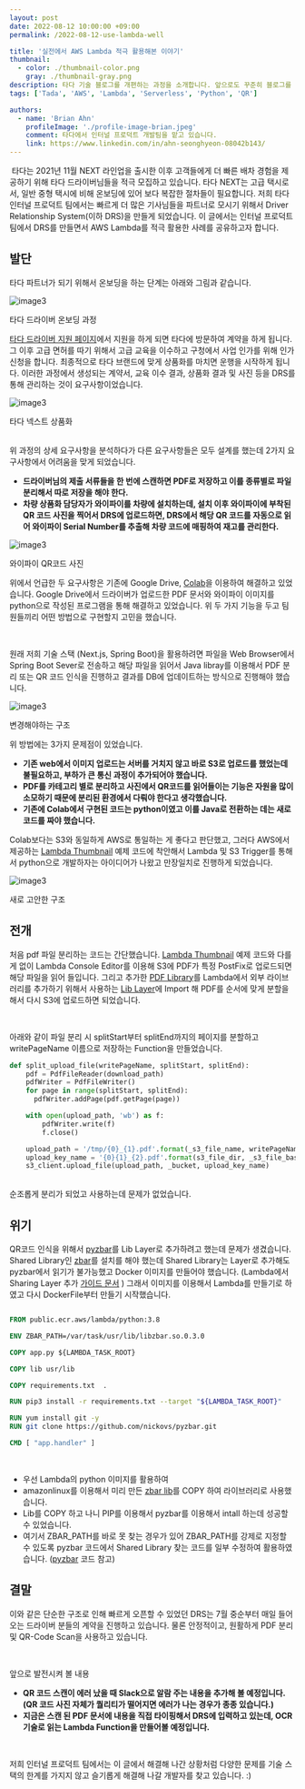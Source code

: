 ```yaml
---
layout: post
date: 2022-08-12 10:00:00 +09:00
permalink: /2022-08-12-use-lambda-well

title: '실전에서 AWS Lambda 적극 활용해본 이야기'
thumbnail:
  - color: ./thumbnail-color.png
    gray: ./thumbnail-gray.png
description: 타다 기술 블로그를 개편하는 과정을 소개합니다. 앞으로도 꾸준히 블로그를 통해 타다가 마주하는 문제를 공유할 예정입니다. 올라올 글들과 타다에 많은 관심을 가져주시기 바랍니다.
tags: ['Tada', 'AWS', 'Lambda', 'Serverless', 'Python', 'QR']

authors:
  - name: 'Brian Ahn'
    profileImage: './profile-image-brian.jpeg'
    comment: 타다에서 인터널 프로덕트 개발팀을 맡고 있습니다.
    link: https://www.linkedin.com/in/ahn-seonghyeon-08042b143/
---
```


  &nbsp;타다는 2021년 11월 NEXT 라인업을 출시한 이후 고객들에게 더 빠른 배차 경험을 제공하기 위해 타다 드라이버님들을 적극 모집하고 있습니다. 타다 NEXT는 고급 택시로서, 일반 중형 택시에 비해 온보딩에 있어 보다 복잡한 절차들이 필요합니다. 저희 타다 인터널 프로덕트 팀에서는 빠르게 더 많은 기사님들을 파트너로 모시기 위해서 Driver Relationship System(이하 DRS)을 만들게 되었습니다. 이 글에서는 인터널 프로덕트 팀에서 DRS를 만들면서 AWS Lambda를 적극 활용한 사례를 공유하고자 합니다.



## 발단

타다 파트너가 되기 위해서 온보딩을 하는 단계는 아래와 그림과 같습니다.

![image3](./lambda-image-3.png)
<figcaption>타다 드라이버 온보딩 과정</figcaption>

[타다 드라이버 지원 페이지](https://apply.tadatada.com)에서 지원을 하게 되면 타다에 방문하여 계약을 하게 됩니다. 그 이후 고급 면허를 따기 위해서 고급 교육을 이수하고 구청에서 사업 인가를 위해 인가 신청을 합니다. 최종적으로 타다 브랜드에 맞게 상품화를 마치면 운행을 시작하게 됩니다. 이러한 과정에서 생성되는 계약서, 교육 이수 결과, 상품화 결과 및 사진 등을 DRS를 통해 관리하는 것이 요구사항이었습니다.

![image3](./lambda-image-4.png)
<figcaption>타다 넥스트 상품화</figcaption>

<br/>

위 과정의 상세 요구사항을 분석하다가 다른 요구사항들은 모두 설계를 했는데 2가지 요구사항에서 어려움을 맞게 되었습니다.

- **드라이버님의 제출 서류들을 한 번에 스캔하면 PDF로 저장하고 이를 종류별로 파일 분리해서 따로 저장을 해야 한다.**
- **차량 상품화 담당자가 와이파이를 차량에 설치하는데, 설치 이후 와이파이에 부착된 QR 코드 사진을 찍어서 DRS에 업로드하면, DRS에서 해당 QR 코드를 자동으로 읽어 와이파이 Serial Number를 추출해 차량 코드에 매핑하여 재고를 관리한다.**

![image3](./lambda-image-5.png)
<figcaption>와이파이 QR코드 사진</figcaption>

 위에서 언급한 두 요구사항은 기존에 Google Drive, [Colab](https://colab.research.google.com/)을 이용하여 해결하고 있었습니다. Google Drive에서 드라이버가 업로드한 PDF 문서와 와이파이 이미지를 python으로 작성된 프로그램을 통해 해결하고 있었습니다. 위 두 가지 기능을 두고 팀원들끼리 어떤 방법으로 구현할지 고민을 했습니다.

<br/>

원래 저희 기술 스택 (Next.js, Spring Boot)을 활용하려면 파일을 Web Browser에서 Spring Boot Sever로 전송하고 해당 파일을 읽어서 Java libray를 이용해서 PDF 분리 또는 QR 코드 인식을 진행하고 결과를 DB에 업데이트하는 방식으로 진행해야 했습니다.

![image3](./lambda-image-1.png)
<figcaption>변경해야하는 구조</figcaption>

위 방법에는 3가지 문제점이 있었습니다.

- **기존 web에서 이미지 업로드는 서버를 거치지 않고 바로 S3로 업로드를 했었는데 불필요하고, 부하가 큰 통신 과정이 추가되어야 했습니다.**
- **PDF를 카테고리 별로 분리하고 사진에서 QR코드를 읽어들이는 기능은 자원을 많이 소모하기 때문에 분리된 환경에서 다뤄야 한다고 생각했습니다.**
- **기존에 Colab에서 구현된 코드는 python이였고 이를 Java로 전환하는 데는 새로 코드를 짜야 했습니다.**

Colab보다는 S3와 동일하게 AWS로 통일하는 게 좋다고 판단했고, 그러다 AWS에서 제공하는 [Lambda Thumbnail](https://docs.aws.amazon.com/lambda/latest/dg/with-s3-tutorial.html) 예제 코드에 착안해서 Lambda 및 S3 Trigger를 통해서 python으로 개발하자는 아이디어가 나왔고 만장일치로 진행하게 되었습니다.

![image3](./lambda-image-2.png)
<figcaption>새로 고안한 구조</figcaption>

## 전개

처음 pdf 파일 분리하는 코드는 간단했습니다. [Lambda Thumbnail](https://docs.aws.amazon.com/lambda/latest/dg/with-s3-tutorial.html) 예제 코드와 다를 게 없이 Lambda Console Editor를 이용해 S3에 PDF가 특정 PostFix로 업로드되면 해당 파일을 읽어 들입니다. 그리고 추가한 [PDF Library](https://pypi.org/project/PyPDF2/)를 Lambda에서 외부 라이브러리를 추가하기 위해서 사용하는 [Lib Layer](https://docs.aws.amazon.com/lambda/latest/dg/configuration-layers.html)에 Import 해 PDF를 순서에 맞게 분할을 해서 다시 S3에 업로드하면 되었습니다.

<br/>

아래와 같이 파일 분리 시 splitStart부터 splitEnd까지의 페이지를 분할하고 writePageName 이름으로 저장하는 Function을 만들었습니다.
<br/>

```python
def split_upload_file(writePageName, splitStart, splitEnd):
    pdf = PdfFileReader(download_path)
    pdfWriter = PdfFileWriter()
    for page in range(splitStart, splitEnd):
      pdfWriter.addPage(pdf.getPage(page))

    with open(upload_path, 'wb') as f:
        pdfWriter.write(f)
        f.close()

    upload_path = '/tmp/{0}_{1}.pdf'.format(_s3_file_name, writePageName)
    upload_key_name = '{0}{1}_{2}.pdf'.format(s3_file_dir, _s3_file_base_name, writePageName)
    s3_client.upload_file(upload_path, _bucket, upload_key_name)
```
<br/>
순조롭게 분리가 되었고 사용하는데 문제가 없었습니다.

## 위기

QR코드 인식을 위해서 [pyzbar](https://pypi.org/project/pyzbar/)를 Lib Layer로 추가하려고 했는데 문제가 생겼습니다. Shared Library인 [zbar](http://zbar.sourceforge.net/)를 설치를 해야 했는데 Shared Library는 Layer로 추가해도 pyzbar에서 읽기가 불가능했고 Docker 이미지를 만들어야 했습니다. (Lambda에서 Sharing Layer 추가 [가이드 문서](https://aws.amazon.com/premiumsupport/knowledge-center/lambda-linux-binary-package/?nc1=h_ls) ) 그래서 이미지를 이용해서 Lambda를 만들기로 하였고 다시 DockerFile부터 만들기 시작했습니다.

```DockerFile

FROM public.ecr.aws/lambda/python:3.8

ENV ZBAR_PATH=/var/task/usr/lib/libzbar.so.0.3.0

COPY app.py ${LAMBDA_TASK_ROOT}

COPY lib usr/lib

COPY requirements.txt  .

RUN pip3 install -r requirements.txt --target "${LAMBDA_TASK_ROOT}"

RUN yum install git -y
RUN git clone https://github.com/nickovs/pyzbar.git

CMD [ "app.handler" ]

```

<br/>

- 우선 Lambda의 python 이미지를 활용하여
- amazonlinux를 이용해서 미리 만든 [zbar lib](https://gist.github.com/nickovs/f097c577df90bdeb98ea0127c60e3462)를 COPY 하여 라이브러리로 사용했습니다. 
- Lib를 COPY 하고 나니 PIP를 이용해서 pyzbar를 이용해서 intall 하는데 성공할 수 있었습니다. 
- 여기서 ZBAR_PATH를 바로 못 찾는 경우가 있어 ZBAR_PATH를 강제로 지정할 수 있도록 pyzbar 코드에서 Shared Library 찾는 코드를 일부 수정하여 활용하였습니다. ([pyzbar](https://github.com/nickovs/pyzbar) 코드 참고)


## 결말

이와 같은 단순한 구조로 인해 빠르게 오픈할 수 있었던 DRS는 7월 중순부터 매일 들어오는 드라이버 분들의 계약을 진행하고 있습니다. 물론 안정적이고, 원활하게 PDF 분리 및 QR-Code Scan을 사용하고 있습니다.

<br/>

앞으로 발전시켜 볼 내용

- **QR 코드 스캔이 에러 났을 때 Slack으로 알람 주는 내용을 추가해 볼 예정입니다. (QR 코드 사진 자체가 퀄리티가 떨어지면 에러가 나는 경우가 종종 있습니다.)**
- **지금은 스캔 된 PDF 문서에 내용을 직접 타이핑해서 DRS에 입력하고 있는데, OCR 기술로 읽는 Lambda Function을 만들어볼 예정입니다.**
<br/>

저희 인터널 프로덕트 팀에서는 이 글에서 해결해 나간 상황처럼 다양한 문제를 기술 스택의 한계를 가지지 않고 슬기롭게 해결해 나갈 개발자를 찾고 있습니다. :)
